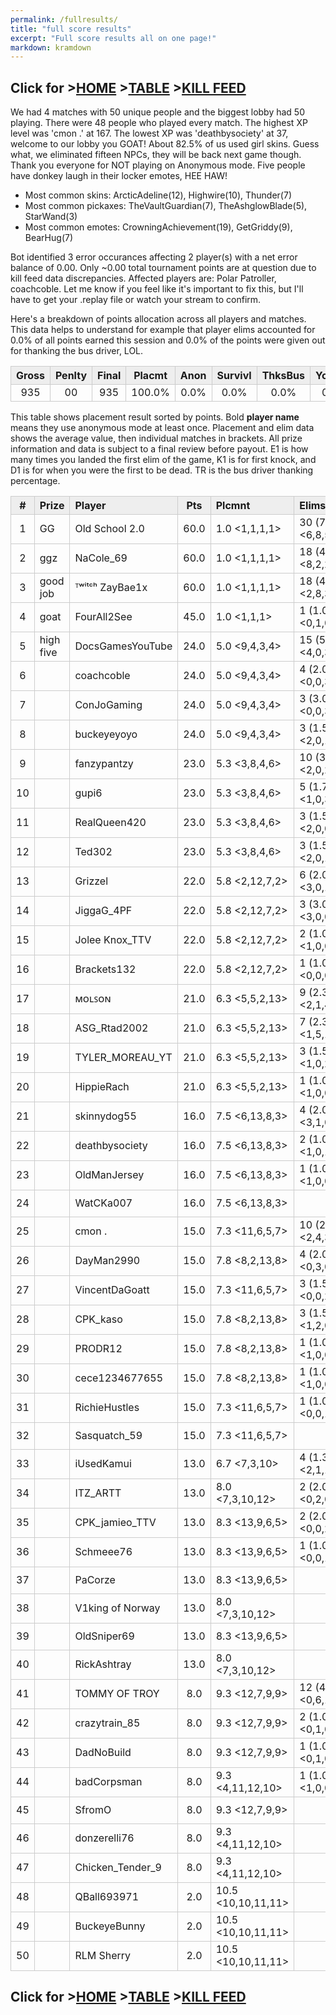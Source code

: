 ```yaml
---
permalink: /fullresults/
title: "full score results"
excerpt: "Full score results all on one page!"
markdown: kramdown
---
```

<meta http-equiv="refresh" content="30">

<script>
    var countUpdDate = new Date("Apr 15, 2023 11:11:40").getTime(); // Set the date we're counting down to
    var x = setInterval(function () {
        var timeNow = new Date().getTime(); // Get today's date and time
        var distance = timeNow - countUpdDate; // Find the distance between now and the count down date
        var days = Math.floor(distance / (1000 * 60 * 60 * 24));
        var hours = Math.floor((distance % (1000 * 60 * 60 * 24)) / (1000 * 60 * 60));
        var minutes = Math.floor((distance % (1000 * 60 * 60)) / (1000 * 60));
        var seconds = Math.floor((distance % (1000 * 60)) / 1000);
        var minutesString = minutes.toString();
        var secondsString = seconds.toString();
        if (minutesString.length < 2) {
            minutesString = "0" + minutesString;
        }
        if (secondsString.length < 2) {
            secondsString = "0" + secondsString;
        }
        document.getElementById("countUpTimer").innerHTML = minutesString + ":" + secondsString + " since updt"; // Display the result in the element with id="demo"
        // If the count down is finished, write some text
        if (distance < 0) {
            clearInterval(x);
            document.getElementById("countUpTimer").innerHTML = "EXPIRED";
        }
    }, 1000); // Update the count down every 1000 milliseconds
</script>


<style>
      .tableFixHead {
        overflow-y: auto;
        height: 195px;
      }
      .tableFixHead thead th {
        position: sticky;
        top: 0;
      }
      table {
        border-collapse: collapse;
        width: 100%;
      }
      th,
      td {
        padding: 2px 2x;
        border: 1px solid #ccc;
      }
      th {
        background: #eee;
      }
</style>

<strong><span id="countUpTimer" style="color:red;background-color:white;font-size:add_size"></span></strong>
## Click for >[HOME](https://www.kaso.gg) >[TABLE](https://www.kaso.gg/fullresults) >[KILL FEED](https://www.kaso.gg/killfeed)<br>

We had 4 matches with 50 unique people and the biggest lobby had 50 playing. There were 48 people who played every match. The highest XP level was 'cmon .' at 167. The lowest XP was 'deathbysociety' at 37, welcome to our lobby you GOAT! About 82.5% of us used girl skins. Guess what, we eliminated fifteen NPCs, they will be back next game though. Thank you everyone for NOT playing on Anonymous mode. Five people have donkey laugh in their locker emotes, HEE HAW!

* Most common skins: ArcticAdeline(12), Highwire(10), Thunder(7)<br>
* Most common pickaxes: TheVaultGuardian(7), TheAshglowBlade(5), StarWand(3)<br>
* Most common emotes: CrowningAchievement(19), GetGriddy(9), BearHug(7)<br>

Bot identified 3 error occurances affecting 2 player(s) with a net error balance of 0.00. Only ~0.00 total tournament points are at question due to kill feed data discrepancies. Affected players are: Polar Patroller, coachcoble. Let me know if you feel like it's important to fix this, but I'll have to get your .replay file or watch your stream to confirm.

Here's a breakdown of points allocation across all players and matches. This data helps to understand for example that player elims accounted for 0.0% of all points earned this session and 0.0% of the points were given out for thanking the bus driver, LOL.

| Gross  | Penlty | Final  | Placmt | Anon   | Survivl  | ThksBus | YouDed | Elims  | Siphon | NPC    |
| :----: | :----: | :----: | :----: | :----: | :----:   | :----:  | :----: | :----: | :----: | :----: |
|935|00|935|100.0%|0.0%|0.0%|0.0%|0.0%|0.0%|0.0%|0.0%|

This table shows placement result sorted by points. Bold **player name** means they use anonymous mode at least once. Placement and elim data shows the average value, then individual matches in brackets. All prize information and data is subject to a final review before payout. E1 is how many times you landed the first elim of the game, K1 is for first knock, and D1 is for when you were the first to be dead. TR is the bus driver thanking percentage.


| #      | Prize | Player | Pts    | Plcmnt | Elims | NPCs   | E1     | D1     | K1     | TR     | Lvl    | Skin   | Axe    |
| :----: | :---  | :---   | :----: | :---   | :---  | :----: | :----: | :----: | :----: | :----: | :----: | :----: | :----: |
|1|GG|Old School 2.0|60.0|1.0 <1,1,1,1>|30 (7.5) <6,8,5,11>|1|0|0|0|25%|95|![](https://media.fortniteapi.io/images/1d6c273052d69c3dd72cd2520a7475c7/transparent.png){:height="35px"}|![](https://media.fortniteapi.io/images/8e37e41-4f55a66-bbefba5-c77d177/transparent.png){:height="35px"}|
|2|ggz|NaCole_69|60.0|1.0 <1,1,1,1>|18 (4.5) <8,2,2,6>|0|1|0|1|25%|1|![](https://media.fortniteapi.io/images/2f7d5b7ac5c4da2299db136e60685774/transparent.png){:height="35px"}|![](https://media.fortniteapi.io/images/128928a-3e4385b-50c4b4a-4240a82/transparent.png){:height="35px"}|
|3|good job|ᵀʷⁱᵗᶜʰ ZayBae1x|60.0|1.0 <1,1,1,1>|18 (4.5) <2,8,3,5>|3|0|0|0|50%|84|![](https://media.fortniteapi.io/images/1d6c273052d69c3dd72cd2520a7475c7/transparent.png){:height="35px"}|![](https://media.fortniteapi.io/images/128928a-3e4385b-50c4b4a-4240a82/transparent.png){:height="35px"}|
|4|goat|FourAll2See|45.0|1.0 <1,1,1>|1 (1.0) <0,1,0>|1|0|0|0|0%|135|![](https://media.fortniteapi.io/images/ae10d7211a0aedd4824da7ef221111a8/transparent.png){:height="35px"}|![](https://media.fortniteapi.io/images/68b6461baddd6e9c623f292c6ccc940b/transparent.png){:height="35px"}|
|5|high five|DocsGamesYouTube|24.0|5.0 <9,4,3,4>|15 (5.0) <4,0,3,8>|0|0|0|0|0%|70|![](https://media.fortniteapi.io/images/783cb313214bae416a17c7135f1446b4/transparent.png){:height="35px"}|![](https://media.fortniteapi.io/images/636eaa8-89f8c9b-a3f96c1-4a7c468/transparent.png){:height="35px"}|
|6||coachcoble|24.0|5.0 <9,4,3,4>|4 (2.0) <0,0,3,1>|0|0|0|0|75%|124|![](https://media.fortniteapi.io/images/783cb313214bae416a17c7135f1446b4/transparent.png){:height="35px"}|![](https://media.fortniteapi.io/images/ca6cfb9-54bc587-e5c6dce-1b4fc3e/transparent.png){:height="35px"}|
|7||ConJoGaming|24.0|5.0 <9,4,3,4>|3 (3.0) <0,0,3,0>|0|1|0|1|50%|31|![](https://media.fortniteapi.io/images/d19f1f88b2f48fc58c061f22c0340184/transparent.png){:height="35px"}|![](https://media.fortniteapi.io/images/2821715ae77ce3a826a547fb21c4cae3/transparent.png){:height="35px"}|
|8||buckeyeyoyo|24.0|5.0 <9,4,3,4>|3 (1.5) <2,0,1,0>|0|0|1|0|100%|85|![](https://media.fortniteapi.io/images/783cb313214bae416a17c7135f1446b4/transparent.png){:height="35px"}|![](https://media.fortniteapi.io/images/e5b0563-df76037-8512749-99b2e5b/transparent.png){:height="35px"}|
|9||fanzypantzy|23.0|5.3 <3,8,4,6>|10 (3.3) <2,0,2,6>|1|0|0|0|0%|1|![](https://media.fortniteapi.io/images/a93d01053af0de70bef99b3c9b737c8c/transparent.png){:height="35px"}|![](https://media.fortniteapi.io/images/f216fc696f3a514de8399ae2e82229b3/transparent.png){:height="35px"}|
|10||gupi6|23.0|5.3 <3,8,4,6>|5 (1.7) <1,0,3,1>|2|0|0|0|75%|26|![](https://media.fortniteapi.io/images/a40ba1726d5029ab566aed545e7c6493/transparent.png){:height="35px"}|![](https://media.fortniteapi.io/images/e3e9d16-9aca214-c82eed9-b398cdc/transparent.png){:height="35px"}|
|11||RealQueen420|23.0|5.3 <3,8,4,6>|3 (1.5) <2,0,0,1>|1|0|0|0|100%|98|![](https://media.fortniteapi.io/images/a0cf0eb956aa5483a9ae4394d1157ff3/transparent.png){:height="35px"}|![](https://media.fortniteapi.io/images/958bce0b0f72dea23439f889cd91dd97/transparent.png){:height="35px"}|
|12||Ted302|23.0|5.3 <3,8,4,6>|3 (1.5) <2,0,1,0>|0|0|0|0|75%|93|![](https://media.fortniteapi.io/images/e76cb8d-bec8b2f-0161c68-5da68b4/transparent.png){:height="35px"}|![](https://media.fortniteapi.io/images/1c7fb76aca7496083220a4c2d84fb110/transparent.png){:height="35px"}|
|13||Grizzel|22.0|5.8 <2,12,7,2>|6 (2.0) <3,0,1,2>|0|0|0|0|50%|162|![](https://media.fortniteapi.io/images/783cb313214bae416a17c7135f1446b4/transparent.png){:height="35px"}|![](https://media.fortniteapi.io/images/68b6461baddd6e9c623f292c6ccc940b/transparent.png){:height="35px"}|
|14||JiggaG_4PF|22.0|5.8 <2,12,7,2>|3 (3.0) <3,0,0,0>|0|1|0|1|100%|1|![](https://media.fortniteapi.io/images/783cb313214bae416a17c7135f1446b4/transparent.png){:height="35px"}|![](https://media.fortniteapi.io/images/d2e8284-fb06feb-ea3fbe3-c41fd8b/transparent.png){:height="35px"}|
|15||Jolee Knox_TTV|22.0|5.8 <2,12,7,2>|2 (1.0) <1,0,0,1>|0|0|0|0|100%|135|![](https://media.fortniteapi.io/images/783cb313214bae416a17c7135f1446b4/transparent.png){:height="35px"}|![](https://media.fortniteapi.io/images/eb7af48a7d83fc82e305216a9f48f35a/transparent.png){:height="35px"}|
|16||Brackets132|22.0|5.8 <2,12,7,2>|1 (1.0) <0,0,0,1>|0|0|0|0|50%|1|![](https://media.fortniteapi.io/images/783cb313214bae416a17c7135f1446b4/transparent.png){:height="35px"}|![](https://media.fortniteapi.io/images/0e42a90699530feec9a43004f08a4a5a/transparent.png){:height="35px"}|
|17||ᴍᴏʟꜱᴏɴ|21.0|6.3 <5,5,2,13>|9 (2.3) <2,1,4,2>|0|0|0|0|75%|83|![](https://media.fortniteapi.io/images/3342d8f2545e8a2fccfa64b389169d92/transparent.png){:height="35px"}|![](https://media.fortniteapi.io/images/7129fe22482a29f1fdacec0628cc095a/transparent.png){:height="35px"}|
|18||ASG_Rtad2002|21.0|6.3 <5,5,2,13>|7 (2.3) <1,5,1,0>|1|0|0|0|50%|52|![](https://media.fortniteapi.io/images/3342d8f2545e8a2fccfa64b389169d92/transparent.png){:height="35px"}|![](https://media.fortniteapi.io/images/cc25bc57d03f8fd5e9e40878ce9e7eb3/transparent.png){:height="35px"}|
|19||TYLER_MOREAU_YT|21.0|6.3 <5,5,2,13>|3 (1.5) <1,0,2,0>|0|0|0|0|50%|55|![](https://media.fortniteapi.io/images/3342d8f2545e8a2fccfa64b389169d92/transparent.png){:height="35px"}|![](https://media.fortniteapi.io/images/5f4a4659ee9730ccb43e85598c067092/transparent.png){:height="35px"}|
|20||HippieRach|21.0|6.3 <5,5,2,13>|1 (1.0) <1,0,0,0>|0|0|0|0|100%|52|![](https://media.fortniteapi.io/images/3342d8f2545e8a2fccfa64b389169d92/transparent.png){:height="35px"}|![](https://media.fortniteapi.io/images/d2e8284-fb06feb-ea3fbe3-c41fd8b/transparent.png){:height="35px"}|
|21||skinnydog55|16.0|7.5 <6,13,8,3>|4 (2.0) <3,1,0,0>|0|0|0|0|50%|124|![](https://media.fortniteapi.io/images/a9bb473cc8e918e58171cf94630f58e3/transparent.png){:height="35px"}|![](https://media.fortniteapi.io/images/9293e8e2a91396e03e3153b5b0c72f6a/transparent.png){:height="35px"}|
|22||deathbysociety|16.0|7.5 <6,13,8,3>|2 (1.0) <1,0,1,0>|0|0|0|0|75%|37|![](https://media.fortniteapi.io/images/dd35114d0cb56d5df4e2cd3c0fc992d0/transparent.png){:height="35px"}|![](https://media.fortniteapi.io/images/9293e8e2a91396e03e3153b5b0c72f6a/transparent.png){:height="35px"}|
|23||OldManJersey|16.0|7.5 <6,13,8,3>|1 (1.0) <1,0,0,0>|0|0|0|0|50%|73|![](https://media.fortniteapi.io/images/783cb313214bae416a17c7135f1446b4/transparent.png){:height="35px"}|![](https://media.fortniteapi.io/images/d05d0ccff103c03578932034873e35a6/transparent.png){:height="35px"}|
|24||WatCKa007|16.0|7.5 <6,13,8,3>||0|0|0|0|50%|74|![](https://media.fortniteapi.io/images/783cb313214bae416a17c7135f1446b4/transparent.png){:height="35px"}|![](https://media.fortniteapi.io/images/3c7bc37b6e335269274991910a5dd2ef/transparent.png){:height="35px"}|
|25||cmon .|15.0|7.3 <11,6,5,7>|10 (2.5) <2,4,3,1>|0|0|0|0|0%|167|![](https://media.fortniteapi.io/images/99a22e03d3a66ed41bd47f78533f516e/transparent.png){:height="35px"}|![](https://media.fortniteapi.io/images/2ddccff4a674659187ecd9fa835d070f/transparent.png){:height="35px"}|
|26||DayMan2990|15.0|7.8 <8,2,13,8>|4 (2.0) <0,3,0,1>|0|1|0|1|75%|155|![](https://media.fortniteapi.io/images/b57c9b58faaea1e7bd18095245de42b4/transparent.png){:height="35px"}|![](https://media.fortniteapi.io/images/366532eef1bf2b47e16bf7b1a3ab8b28/transparent.png){:height="35px"}|
|27||VincentDaGoatt|15.0|7.3 <11,6,5,7>|3 (1.5) <0,0,2,1>|0|0|0|0|75%|95|![](https://media.fortniteapi.io/images/99a22e03d3a66ed41bd47f78533f516e/transparent.png){:height="35px"}|![](https://media.fortniteapi.io/images/1470afcef74ebc3e9f96b52fd1320466/transparent.png){:height="35px"}|
|28||CPK_kaso|15.0|7.8 <8,2,13,8>|3 (1.5) <1,2,0,0>|0|0|1|0|75%|101|![](https://media.fortniteapi.io/images/b57c9b58faaea1e7bd18095245de42b4/transparent.png){:height="35px"}|![](https://media.fortniteapi.io/images/eb390e0a1e7ff085ff8c1e7a5a3afa53/transparent.png){:height="35px"}|
|29||PRODR12|15.0|7.8 <8,2,13,8>|1 (1.0) <1,0,0,0>|1|0|0|0|25%|72|![](https://media.fortniteapi.io/images/b57c9b58faaea1e7bd18095245de42b4/transparent.png){:height="35px"}|![](https://media.fortniteapi.io/images/fd14e2b4088bc5332387311d6fe90373/transparent.png){:height="35px"}|
|30||cece1234677655|15.0|7.8 <8,2,13,8>|1 (1.0) <1,0,0,0>|0|0|0|0|0%|11|![](https://media.fortniteapi.io/images/b57c9b58faaea1e7bd18095245de42b4/transparent.png){:height="35px"}|![](https://media.fortniteapi.io/images/7bd11ebf53706ac267b565ed3b1f71e0/transparent.png){:height="35px"}|
|31||RichieHustles|15.0|7.3 <11,6,5,7>|1 (1.0) <0,0,1,0>|0|0|1|0|50%|40|![](https://media.fortniteapi.io/images/99a22e03d3a66ed41bd47f78533f516e/transparent.png){:height="35px"}|![](https://media.fortniteapi.io/images/9a4d4a63cc04546f7b2058c5590f48e7/transparent.png){:height="35px"}|
|32||Sasquatch_59|15.0|7.3 <11,6,5,7>||0|0|0|0|0%|1|![](https://media.fortniteapi.io/images/e551f3f02db8ee7ab0e0ff8dc847b941/transparent.png){:height="35px"}|![](https://media.fortniteapi.io/images/07a1777f2c562ebf6979d3ba3c3f14e7/transparent.png){:height="35px"}|
|33||iUsedKamui|13.0|6.7 <7,3,10>|4 (1.3) <2,1,1>|0|0|0|0|0%|1|![](https://media.fortniteapi.io/images/0defc4cca4ad9a53c50473da2f352a0b/transparent.png){:height="35px"}|![](https://media.fortniteapi.io/images/958bce0b0f72dea23439f889cd91dd97/transparent.png){:height="35px"}|
|34||ITZ_ARTT|13.0|8.0 <7,3,10,12>|2 (2.0) <0,2,0,0>|0|0|0|0|100%|86|![](https://media.fortniteapi.io/images/c33374569550d49e99dc699e5d1747c5/transparent.png){:height="35px"}|![](https://media.fortniteapi.io/images/d2e8284-fb06feb-ea3fbe3-c41fd8b/transparent.png){:height="35px"}|
|35||CPK_jamieo_TTV|13.0|8.3 <13,9,6,5>|2 (2.0) <0,0,2,0>|1|0|1|0|75%|82|![](https://media.fortniteapi.io/images/1d6c273052d69c3dd72cd2520a7475c7/transparent.png){:height="35px"}|![](https://media.fortniteapi.io/images/895655a-7f0c2ad-e3a4aa8-983ef5e/transparent.png){:height="35px"}|
|36||Schmeee76|13.0|8.3 <13,9,6,5>|1 (1.0) <0,0,1,0>|0|0|0|0|50%|61|![](https://media.fortniteapi.io/images/1d6c273052d69c3dd72cd2520a7475c7/transparent.png){:height="35px"}|![](https://media.fortniteapi.io/images/87324c24d74a69eabf39a8a1e59b49c6/transparent.png){:height="35px"}|
|37||PaCorze|13.0|8.3 <13,9,6,5>||0|0|0|0|100%|78|![](https://media.fortniteapi.io/images/1d6c273052d69c3dd72cd2520a7475c7/transparent.png){:height="35px"}|![](https://media.fortniteapi.io/images/eb488368dc072c4b4e11f9c7a9dbb08e/transparent.png){:height="35px"}|
|38||V1king of Norway|13.0|8.0 <7,3,10,12>||0|0|0|0|100%|38|![](https://media.fortniteapi.io/images/b5c05e27736ff99ff547e6a9e847dc6b/transparent.png){:height="35px"}|![](https://media.fortniteapi.io/images/2ddccff4a674659187ecd9fa835d070f/transparent.png){:height="35px"}|
|39||OldSniper69|13.0|8.3 <13,9,6,5>||0|0|0|0|100%|28|![](https://media.fortniteapi.io/images/1d6c273052d69c3dd72cd2520a7475c7/transparent.png){:height="35px"}|![](https://media.fortniteapi.io/images/2149460bed6da81cbc9a5c8ba2a0e4ff/transparent.png){:height="35px"}|
|40||RickAshtray|13.0|8.0 <7,3,10,12>||0|0|0|0|100%|49|![](https://media.fortniteapi.io/images/29973af14bd85f0b3d2a7f61a091c3b2/transparent.png){:height="35px"}|![](https://media.fortniteapi.io/images/2149460bed6da81cbc9a5c8ba2a0e4ff/transparent.png){:height="35px"}|
|41||TOMMY OF TROY|8.0|9.3 <12,7,9,9>|12 (4.0) <0,6,1,5>|0|0|0|0|100%|95|![](https://media.fortniteapi.io/images/844b33e7bfb520ecdd545868892da34a/transparent.png){:height="35px"}|![](https://media.fortniteapi.io/images/2ddccff4a674659187ecd9fa835d070f/transparent.png){:height="35px"}|
|42||crazytrain_85|8.0|9.3 <12,7,9,9>|2 (1.0) <0,1,0,1>|0|0|0|0|75%|1|![](https://media.fortniteapi.io/images/f80a6e5ef23990f7d04e0ffb9a8d1640/transparent.png){:height="35px"}|![](https://media.fortniteapi.io/images/9e3618809db4e273cd485a6e04766020/transparent.png){:height="35px"}|
|43||DadNoBuild|8.0|9.3 <12,7,9,9>|1 (1.0) <0,1,0,0>|0|0|0|0|25%|126|![](https://media.fortniteapi.io/images/5d6b82ff761b71350a84f2ed1fe9275f/transparent.png){:height="35px"}|![](https://media.fortniteapi.io/images/5e2d208e58d6203d5269dbada0e2439f/transparent.png){:height="35px"}|
|44||badCorpsman|8.0|9.3 <4,11,12,10>|1 (1.0) <1,0,0,0>|1|0|0|0|75%|53|![](https://media.fortniteapi.io/images/d0a789e2b1b8860647f07fcfc43e6dce/transparent.png){:height="35px"}|![](https://media.fortniteapi.io/images/d2522518cad0c15f736b51e90f888cb7/transparent.png){:height="35px"}|
|45||SfromO|8.0|9.3 <12,7,9,9>||0|0|0|0|100%|1|![](https://media.fortniteapi.io/images/d8f36a018fe77330bf83edc1967b6e70/transparent.png){:height="35px"}|![](https://media.fortniteapi.io/images/958bce0b0f72dea23439f889cd91dd97/transparent.png){:height="35px"}|
|46||donzerelli76|8.0|9.3 <4,11,12,10>||2|0|0|0|0%|1|![](https://media.fortniteapi.io/images/d0a789e2b1b8860647f07fcfc43e6dce/transparent.png){:height="35px"}|![](https://media.fortniteapi.io/images/958bce0b0f72dea23439f889cd91dd97/transparent.png){:height="35px"}|
|47||Chicken_Tender_9|8.0|9.3 <4,11,12,10>||0|0|0|0|25%|32|![](https://media.fortniteapi.io/images/d0a789e2b1b8860647f07fcfc43e6dce/transparent.png){:height="35px"}|![](https://media.fortniteapi.io/images/f5424f49818936d1cdefb1afd58b090d/transparent.png){:height="35px"}|
|48||QBall693971|2.0|10.5 <10,10,11,11>||0|0|0|0|50%|1|![](https://media.fortniteapi.io/images/ec72faa4d3b15d6b40726cd424122b1e/transparent.png){:height="35px"}|![](https://media.fortniteapi.io/images/7c9afa14cbc3d768fe4caabfeed34867/transparent.png){:height="35px"}|
|49||BuckeyeBunny|2.0|10.5 <10,10,11,11>||0|0|0|0|100%|117|![](https://media.fortniteapi.io/images/b11bb2d9ee525954571b559e97371736/transparent.png){:height="35px"}|![](https://media.fortniteapi.io/images/cbcb9e145a9ae22fdd377bc5af228b8c/transparent.png){:height="35px"}|
|50||RLM Sherry|2.0|10.5 <10,10,11,11>||0|0|0|0|100%|1|![](https://media.fortniteapi.io/images/56abbb6f8c9bfadae34ace004cc565bc/transparent.png){:height="35px"}|![](https://media.fortniteapi.io/images/299280f58b71dd38d333b888bc678656/transparent.png){:height="35px"}|

## Click for >[HOME](https://www.kaso.gg) >[TABLE](https://www.kaso.gg/fullresults) >[KILL FEED](https://www.kaso.gg/killfeed)<br>

